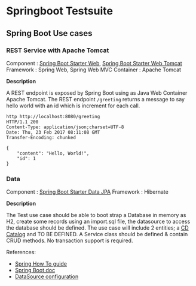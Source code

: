 # Springboot Testsuite

## Spring Boot Use cases

### REST Service with Apache Tomcat

Component : [Spring Boot Starter Web](https://github.com/spring-projects/spring-boot/tree/master/spring-boot-starters/spring-boot-starter-web), [Spring Boot Starter Web Tomcat](https://github.com/spring-projects/spring-boot/tree/master/spring-boot-starters/spring-boot-starter-tomcat)
Framework : Spring Web, Spring Web MVC
Container : Apache Tomcat

**Description**

A REST endpoint is exposed by Spring Boot using as Java Web Container Apache Tomcat. The REST endpoint `/greeting` returns a message to say hello world with an id which is increment
for each call.

```
http http://localhost:8080/greeting
HTTP/1.1 200 
Content-Type: application/json;charset=UTF-8
Date: Thu, 23 Feb 2017 08:11:08 GMT
Transfer-Encoding: chunked

{
    "content": "Hello, World!",
    "id": 1
}
```

### Data

Component : [Spring Boot Starter Data JPA](https://github.com/spring-projects/spring-boot/tree/master/spring-boot-starters/spring-boot-starter-data-jpa)
Framework : Hibernate

**Description**

The Test use case should be able to boot strap a Database in memory as H2, create some records using an import.sql file, the datasource to access the database should be defined. The use case will include 2 entities; a [CD Catalog](https://github.com/redhat-microservices/lab_swarm-openshift/blob/master/solution/cdservice/src/main/java/org/cdservice/model/Catalog.java) and TO BE DEFINED.
A Service class should be defined & contain CRUD methods. No transaction support is required.

References:

- [Spring How To guide](https://spring.io/guides/gs/accessing-data-jpa/)
- [Spring Boot doc](https://docs.spring.io/spring-boot/docs/current/reference/html/boot-features-sql.html)
- [DataSource configuration](http://blog.anthavio.net/2016/03/fun-with-spring-boot-auto-configuration.html)
